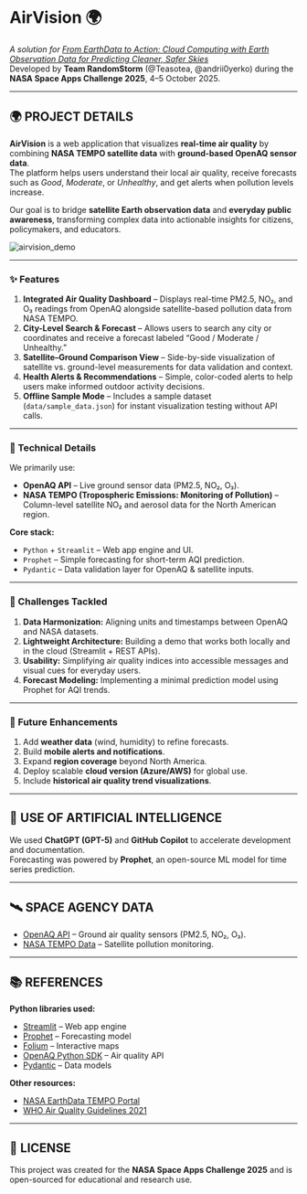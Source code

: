 # AirVision 🌍  

*A solution for [From EarthData to Action: Cloud Computing with Earth Observation Data for Predicting Cleaner, Safer Skies](https://www.spaceappschallenge.org/2025/challenges/from-earthdata-to-action-cloud-computing-with-earth-observation-data-for-predicting-cleaner-safer-skies)*  
Developed by **Team RandomStorm** (@Teasotea, @andrii0yerko) during the **NASA Space Apps Challenge 2025**, 4–5 October 2025.

---

## 🌍 PROJECT DETAILS  

**AirVision** is a web application that visualizes **real-time air quality** by combining **NASA TEMPO satellite data** with **ground-based OpenAQ sensor data**.  
The platform helps users understand their local air quality, receive forecasts such as *Good*, *Moderate*, or *Unhealthy*, and get alerts when pollution levels increase.

Our goal is to bridge **satellite Earth observation data** and **everyday public awareness**, transforming complex data into actionable insights for citizens, policymakers, and educators.

![airvision_demo](https://github.com/user-attachments/assets/airvision_demo_placeholder.png)

---

### ✨ Features  

1. **Integrated Air Quality Dashboard** – Displays real-time PM2.5, NO₂, and O₃ readings from OpenAQ alongside satellite-based pollution data from NASA TEMPO.  
2. **City-Level Search & Forecast** – Allows users to search any city or coordinates and receive a forecast labeled “Good / Moderate / Unhealthy.”  
3. **Satellite–Ground Comparison View** – Side-by-side visualization of satellite vs. ground-level measurements for data validation and context.  
4. **Health Alerts & Recommendations** – Simple, color-coded alerts to help users make informed outdoor activity decisions.  
5. **Offline Sample Mode** – Includes a sample dataset (`data/sample_data.json`) for instant visualization testing without API calls.

---

### 🧠 Technical Details  

We primarily use:  

- **OpenAQ API** – Live ground sensor data (PM2.5, NO₂, O₃).  
- **NASA TEMPO (Tropospheric Emissions: Monitoring of Pollution)** – Column-level satellite NO₂ and aerosol data for the North American region.  

**Core stack:**  

- `Python` + `Streamlit` – Web app engine and UI.  
- `Prophet` – Simple forecasting for short-term AQI prediction.  
- `Pydantic` – Data validation layer for OpenAQ & satellite inputs.

---

### 🧩 Challenges Tackled  

1. **Data Harmonization:** Aligning units and timestamps between OpenAQ and NASA datasets.  
2. **Lightweight Architecture:** Building a demo that works both locally and in the cloud (Streamlit + REST APIs).  
3. **Usability:** Simplifying air quality indices into accessible messages and visual cues for everyday users.  
4. **Forecast Modeling:** Implementing a minimal prediction model using Prophet for AQI trends.  

---

### 🚀 Future Enhancements  

1. Add **weather data** (wind, humidity) to refine forecasts.  
2. Build **mobile alerts and notifications**.  
3. Expand **region coverage** beyond North America.  
4. Deploy scalable **cloud version (Azure/AWS)** for global use.  
5. Include **historical air quality trend visualizations**.

---

## 🤖 USE OF ARTIFICIAL INTELLIGENCE  

We used **ChatGPT (GPT-5)** and **GitHub Copilot** to accelerate development and documentation.  
Forecasting was powered by **Prophet**, an open-source ML model for time series prediction.

---

## 🛰️ SPACE AGENCY DATA  

- [OpenAQ API](https://docs.openaq.org) – Ground air quality sensors (PM2.5, NO₂, O₃).  
- [NASA TEMPO Data](https://asdc.larc.nasa.gov/project/TEMPO) – Satellite pollution monitoring.  

---

## 📚 REFERENCES  

**Python libraries used:**  

- [Streamlit](https://streamlit.io/) – Web app engine  
- [Prophet](https://facebook.github.io/prophet/) – Forecasting model  
- [Folium](https://python-visualization.github.io/folium/) – Interactive maps  
- [OpenAQ Python SDK](https://github.com/openaq/openaq-api-client) – Air quality API  
- [Pydantic](https://docs.pydantic.dev/) – Data models  

**Other resources:**  

- [NASA EarthData TEMPO Portal](https://asdc.larc.nasa.gov/project/TEMPO)  
- [WHO Air Quality Guidelines 2021](https://www.who.int/news-room/fact-sheets/detail/ambient-(outdoor)-air-quality-and-health)

---

## 📜 LICENSE  

This project was created for the **NASA Space Apps Challenge 2025** and is open-sourced for educational and research use.  
